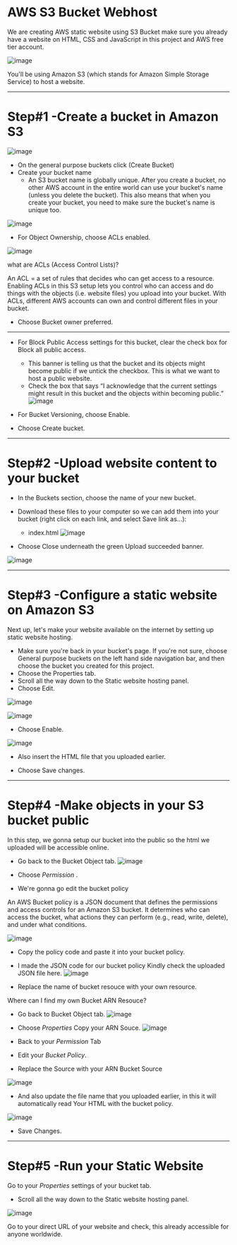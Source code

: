 # AWS S3 Bucket Webhost

We are creating AWS static website using S3 Bucket make sure you already have a website on HTML, CSS and JavaScript in this project and AWS free tier account.

![image](https://github.com/user-attachments/assets/9dd42788-1806-4f82-bc1c-103e97828f97)

You'll be using Amazon S3 (which stands for Amazon Simple Storage Service) to host a website.

---

# Step#1 -Create a bucket in Amazon S3

![image](https://github.com/user-attachments/assets/f36d0b6d-8764-470f-a18e-bec777bdc41d)

- On the general purpose buckets click (Create Bucket)
- Create your bucket name 
  * An S3 bucket name is globally unique. After you create a bucket, no other AWS account in the entire world can use your bucket's name (unless you delete the bucket).
    This also means that when you create your bucket, you need to make sure the bucket's name is unique too.

![image](https://github.com/user-attachments/assets/120e4dcd-ffe4-459b-908f-8b8b19224f6a)

- For Object Ownership, choose ACLs enabled.

![image](https://github.com/user-attachments/assets/20905b01-882d-440f-95a0-bcf195d78a4c)

what are ACLs (Access Control Lists)?

An ACL = a set of rules that decides who can get access to a resource.
Enabling ACLs in this S3 setup lets you control who can access and do things with the objects (i.e. website files) you upload into your bucket.
With ACLs, different AWS accounts can own and control different files in your bucket.
- Choose Bucket owner preferred.

---

- For Block Public Access settings for this bucket, clear the check box for Block all public access.
  * This banner is telling us that the bucket and its objects might become public if we untick the checkbox. This is what we want to host a public website.
  * Check the box that says “I acknowledge that the current settings might result in this bucket and the objects within becoming public.”
![image](https://github.com/user-attachments/assets/f48291fb-baf3-4fc7-9785-1ad737e2a064)

- For Bucket Versioning, choose Enable.
- Choose Create bucket.

---

# Step#2 -Upload website content to your bucket

- In the Buckets section, choose the name of your new bucket.
- Download these files to your computer so we can add them into your bucket (right click on each link, and select Save link as...):
  * index.html
![image](https://github.com/user-attachments/assets/6642873f-4c76-4381-930b-0051daae2922)

- Choose Close underneath the green Upload succeeded banner.

![image](https://github.com/user-attachments/assets/225d9659-92ca-4e15-a4b4-397d4ac227bc)

---

# Step#3 -Configure a static website on Amazon S3

  Next up, let's make your website available on the internet by setting up static website hosting.

- Make sure you're back in your bucket's page. If you're not sure, choose General purpose buckets on the left hand side navigation bar, and then choose the bucket you created for this project.
- Choose the Properties tab.
- Scroll all the way down to the Static website hosting panel.
- Choose Edit.

![image](https://github.com/user-attachments/assets/428b7abd-b232-4da1-90b4-28f9c9531657)

![image](https://github.com/user-attachments/assets/0af9f89a-fc86-4dc2-a598-6caeba81fb9d)

- Choose Enable.

![image](https://github.com/user-attachments/assets/9f991845-d85a-4910-9d7b-71efe0fd7c95)

- Also insert the HTML file that you uploaded earlier.

- Choose Save changes.

---

# Step#4 -Make objects in your S3 bucket public
  In this step, we gonna setup our bucket into the public so the html we uploaded will be accessible online.
- Go back to the Bucket Object tab.
![image](https://github.com/user-attachments/assets/f7364a09-96dc-4a41-a1c9-ab330fe6898a)
- Choose *Permission* .

- We're gonna go edit the bucket policy

An AWS Bucket policy is a JSON document that defines the permissions and access controls for an Amazon S3 bucket. It determines who can access the bucket, what actions they can perform (e.g., read, write, delete), and under what conditions.

![image](https://github.com/user-attachments/assets/407d5886-2e55-4aab-94f9-e2bbd9ca3adb)
- Copy the policy code and paste it into your bucket policy.
 * I made the JSON code for our bucket policy Kindly check the uploaded JSON file here.
![image](https://github.com/user-attachments/assets/928b84a6-4708-42e9-8971-535fd7402592)
- Replace the name of bucket resouce with your own resource.

Where can I find my own Bucket ARN Resouce?
- Go back to Bucket Object tab.
![image](https://github.com/user-attachments/assets/9eb3f6d7-335f-4fb3-a6f6-d8fa311161f4)
- Choose *Properties*
Copy your ARN Souce.
![image](https://github.com/user-attachments/assets/2a363634-b135-4eb8-b0ce-e2b6bcd0c425)

- Back to your *Permission* Tab
- Edit your *Bucket Policy*.
- Replace the Source with your ARN Bucket Source

![image](https://github.com/user-attachments/assets/b5d4f0c7-7042-4619-b164-e9521778c4a1)

- And also update the file name that you uploaded earlier, in this it will automatically read
Your HTML with the bucket policy.

![image](https://github.com/user-attachments/assets/05561291-7778-4ca4-a89b-2c5acfd61ba8)

- Save Changes.

---

# Step#5 -Run your Static Website

Go to your *Properties* settings of your bucket tab.
- Scroll all the way down to the Static website hosting panel.

![image](https://github.com/user-attachments/assets/94b3e2a5-cd3a-4f5b-b7f5-a4c0f7b71421)

Go to your direct URL of your website and check, this already accessible for anyone worldwide.






















